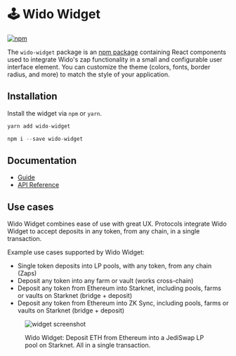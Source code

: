 # 🕹 Wido Widget

[![npm](https://img.shields.io/npm/v/wido-widget)](https://www.npmjs.com/package/wido-widget)
<!-- [![Unit tests](https://github.com/Uniswap/interface/actions/workflows/test.yaml/badge.svg)](https://github.com/Uniswap/interface/actions/workflows/test.yaml) -->
<!-- [![Integration tests](https://github.com/Uniswap/interface/actions/workflows/e2e.yaml/badge.svg)](https://github.com/Uniswap/interface/actions/workflows/e2e.yaml) -->
<!-- [![Lint](https://github.com/Uniswap/interface/actions/workflows/lint.yml/badge.svg)](https://github.com/Uniswap/interface/actions/workflows/lint.yml) -->
<!-- [![Crowdin](https://badges.crowdin.net/uniswap-interface/localized.svg)](https://crowdin.com/project/uniswap-interface) -->

The `wido-widget` package is an [npm package](https://www.npmjs.com/package/wido-widget) containing React components used to integrate Wido's zap functionality in a small and configurable user interface element.
You can customize the theme (colors, fonts, border radius, and more) to match the style of your application.

## Installation

Install the widget via `npm` or `yarn`.

```js
yarn add wido-widget
```

```js
npm i --save wido-widget
```

## Documentation

- [Guide](https://docs.joinwido.com/integrate-wido/widget)
- [API Reference](https://unpkg.com/wido-widget@latest/docs/index.html)

## Use cases

Wido Widget combines ease of use with great UX. Protocols integrate Wido Widget to accept deposits in any token, from any chain, in a single transaction.

Example use cases supported by Wido Widget:

* Single token deposits into LP pools, with any token, from any chain (Zaps)
* Deposit any token into any farm or vault (works cross-chain)
* Deposit any token from Ethereum into Starknet, including pools, farms or vaults on Starknet (bridge + deposit)
* Deposit any token from Ethereum into ZK Sync, including pools, farms or vaults on Starknet (bridge + deposit)

<figure><img src="https://1709844881-files.gitbook.io/~/files/v0/b/gitbook-x-prod.appspot.com/o/spaces%2F4AaJqYK7Ftrytj6lOYPa%2Fuploads%2F5XYpcZkADyIWHTaXT7eH%2FScreenshot%202023-02-21%20at%2015.44.29.png?alt=media&token=b2216672-677e-47cb-83c0-f03e5c3a31ee" alt="widget screenshot"><figcaption><p>Wido Widget: Deposit ETH from Ethereum into a JediSwap LP pool on Starknet. All in a single transaction.</p></figcaption></figure>
